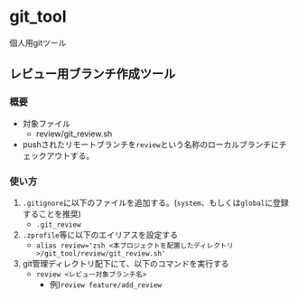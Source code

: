 # git_tool
個人用gitツール

## レビュー用ブランチ作成ツール
### 概要
- 対象ファイル
   - review/git_review.sh
- pushされたリモートブランチを`review`という名称のローカルブランチにチェックアウトする。

### 使い方
1. `.gitignore`に以下のファイルを追加する。(`system`、もしくは`global`に登録することを推奨)
   - `.git_review`
1. `.zprofile`等に以下のエイリアスを設定する
   - `alias review='zsh <本プロジェクトを配置したディレクトリ>/git_tool/review/git_review.sh'`
1. git管理ディレクトリ配下にて、以下のコマンドを実行する
   - `review <レビュー対象ブランチ名>`
      - 例)`review feature/add_review`
